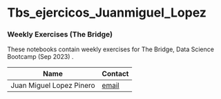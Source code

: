 # Tbs_ejercicos_Juanmiguel_Lopez
### Weekly Exercises (The Bridge)

These notebooks contain weekly exercises for The Bridge, Data Science Bootcamp (Sep 2023) .  



| Name                     | Contact                                                                                                       |
| ---------------------------- | ----------------------------------------------------------------------------------------------------------------------- |
| Juan Miguel Lopez Pinero                     | [email](mailto:juanmiguelopezpinero@icloud.com) 


